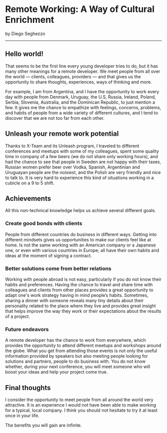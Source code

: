 # Remote Working: A Way of Cultural Enrichment

by Diego Seghezzo

---

## Hello world!
That seems to be the first line every young developer tries to do, but it has many other meanings for a remote developer. We meet people from all over the world &mdash; clients, colleagues, providers &mdash; and that gives us the opportunity to share thoughts, experiences, ways of thinking and more.

For example, I am from Argentina, and I have the opportunity to work every day with people from Denmark, Uruguay, the U.S, Russia, Ireland, Poland, Serbia, Slovenia, Australia, and the Dominican Republic, to just mention a few. It gives me the chance to empathize with feelings, concerns, problems, and habits of people from a wide variety of different cultures, and I tend to discover that we are not too far from each other.


## Unleash your remote work potential
Thanks to X-Team and its Unleash program, I traveled to different conferences and meetups with some of my colleagues, spent some quality time in company of a few beers (we do not share only working hours), and had the chance to see that people in Sweden are not happy with their taxes, Russian women prefer beer over Vodka, Spanish, Argentinian and Uruguayan people are the noisiest, and the Polish are very friendly and nice to talk to. It is very hard to experience this kind of situations working in a cubicle on a 9 to 5 shift.


## Achievements

All this non-technical knowledge helps us achieve several different goals.

### Create good bonds with clients
People from different countries do business in different ways. Getting into different mindsets gives us opportunities to make our clients feel like at home. Is not the same working with an American company or a Japanese one, or even with various countries in Europe; all have their own habits and ideas at the moment of signing a contract.


### Better solutions come from better relations
Working with people abroad is not easy, particularly if you do not know their habits and preferences. Having the chance to travel and share time with colleagues and clients from other places provides a great opportunity to adapt one's work strategy having in mind people’s habits. Sometimes, sharing a dinner with someone reveals many tiny details about their personality related to the place where they live and provides great insight that helps improve the way they work or their expectations about the results of a project.


### Future endeavors
A remote developer has the chance to work from everywhere, which provides the opportunity to attend different meetups and workshops around the globe. What you get from attending those events is not only the useful information provided by speakers but also meeting people looking for solutions and partners, people to do business with. You do not know whether, during your next conference, you will meet someone who will boost your ideas and help your project come true.


## Final thoughts
I consider the opportunity to meet people from all around the world very attractive. It is an experience I would not have been able to make working for a typical, local company.
I think you should not hesitate to try it at least once in your life. 

The benefits you will gain are infinite.

